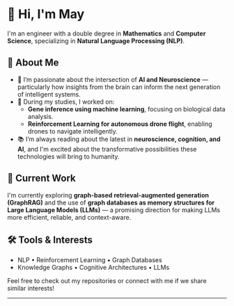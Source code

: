 # 👋 Hi, I'm May

I'm an engineer with a double degree in **Mathematics** and **Computer Science**, specializing in **Natural Language Processing (NLP)**.

## 🧠 About Me

- 🔬 I’m passionate about the intersection of **AI and Neuroscience** — particularly how insights from the brain can inform the next generation of intelligent systems.
- 🤖 During my studies, I worked on:
  - **Gene inference using machine learning**, focusing on biological data analysis.
  - **Reinforcement Learning for autonomous drone flight**, enabling drones to navigate intelligently.
- 📚 I’m always reading about the latest in **neuroscience, cognition, and AI**, and I'm excited about the transformative possibilities these technologies will bring to humanity.

## 🚀 Current Work

I'm currently exploring **graph-based retrieval-augmented generation (GraphRAG)** and the use of **graph databases as memory structures for Large Language Models (LLMs)** — a promising direction for making LLMs more efficient, reliable, and context-aware.

## 🛠️ Tools & Interests

- NLP • Reinforcement Learning • Graph Databases
- Knowledge Graphs • Cognitive Architectures • LLMs

Feel free to check out my repositories or connect with me if we share similar interests!

---

